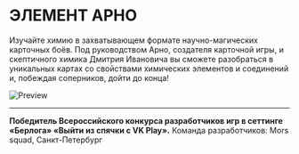 # ЭЛЕМЕНТ АРНО
Изучайте химию в захватывающем формате научно-магических карточных боёв. Под руководством Арно, создателя карточной игры, и скептичного химика Дмитрия Ивановича вы сможете разобраться в уникальных картах со свойствами химических элементов и соединений и, побеждая соперников, дойти до конца!

![Preview](https://github.com/user-attachments/assets/267cc742-8e27-4907-9345-85ac1e3fdb59)

---

**Победитель Всероссийского конкурса разработчиков игр в сеттинге «Берлога» «Выйти из спячки с VK Play».**
Команда разработчиков: Mors squad, Санкт-Петербург
